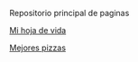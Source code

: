 Repositorio principal de paginas

<a href="https://sejoma989.github.io/pages/cv/">Mi hoja de vida</a>

<a href="https://sejoma989.github.io/pages/p2/">Mejores pizzas</a>
